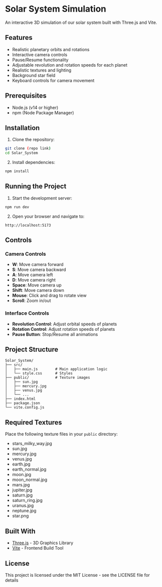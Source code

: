 # Solar System Simulation

An interactive 3D simulation of our solar system built with Three.js and Vite.

## Features

- Realistic planetary orbits and rotations
- Interactive camera controls
- Pause/Resume functionality
- Adjustable revolution and rotation speeds for each planet
- Realistic textures and lighting
- Background star field
- Keyboard controls for camera movement

## Prerequisites

- Node.js (v14 or higher)
- npm (Node Package Manager)

## Installation

1. Clone the repository:
```bash
git clone (repo link)
cd Solar_System
```

2. Install dependencies:
```bash
npm install
```

## Running the Project

1. Start the development server:
```bash
npm run dev
```

2. Open your browser and navigate to:
```
http://localhost:5173
```

## Controls

### Camera Controls
- **W**: Move camera forward
- **S**: Move camera backward
- **A**: Move camera left
- **D**: Move camera right
- **Space**: Move camera up
- **Shift**: Move camera down
- **Mouse**: Click and drag to rotate view
- **Scroll**: Zoom in/out

### Interface Controls
- **Revolution Control**: Adjust orbital speeds of planets
- **Rotation Control**: Adjust rotation speeds of planets
- **Pause Button**: Stop/Resume all animations

## Project Structure

```
Solar_System/
├── src/
│   ├── main.js        # Main application logic
│   └── style.css      # Styles
├── public/            # Texture images
│   ├── sun.jpg
│   ├── mercury.jpg
│   ├── venus.jpg
│   └── ...
├── index.html
├── package.json
└── vite.config.js
```

## Required Textures

Place the following texture files in your `public` directory:
- stars_milky_way.jpg
- sun.jpg
- mercury.jpg
- venus.jpg
- earth.jpg
- earth_normal.jpg
- moon.jpg
- moon_normal.jpg
- mars.jpg
- jupiter.jpg
- saturn.jpg
- saturn_ring.jpg
- uranus.jpg
- neptune.jpg
- star.png

## Built With

- [Three.js](https://threejs.org/) - 3D Graphics Library
- [Vite](https://vitejs.dev/) - Frontend Build Tool

## License

This project is licensed under the MIT License - see the LICENSE file for details